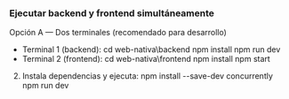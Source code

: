 ### Ejecutar backend y frontend simultáneamente

Opción A — Dos terminales (recomendado para desarrollo)
- Terminal 1 (backend):
  cd web-nativa\backend
  npm install
  npm run dev
- Terminal 2 (frontend):
  cd web-nativa\frontend
  npm install
  npm start


2. Instala dependencias y ejecuta:
  npm install --save-dev concurrently
  npm run dev